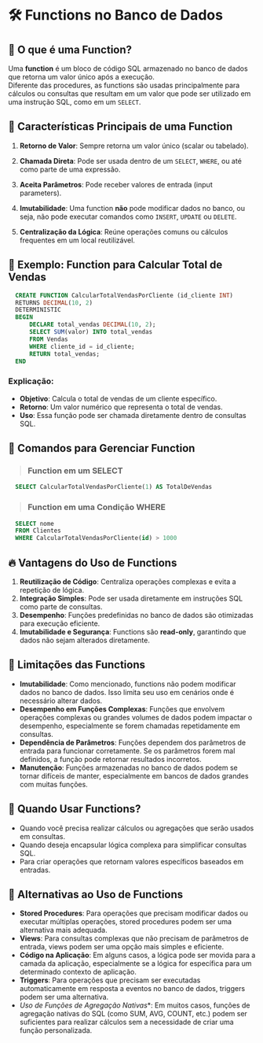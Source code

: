 # 🛠️ Functions no Banco de Dados

## 📖 O que é uma Function?
Uma **function** é um bloco de código SQL armazenado no banco de dados que retorna um valor único após a execução.  
Diferente das procedures, as functions são usadas principalmente para cálculos ou consultas que resultam em um valor que pode ser utilizado em uma instrução SQL, como em um `SELECT`.

## 🎯 Características Principais de uma Function

1. **Retorno de Valor**: Sempre retorna um valor único (scalar ou tabelado).

2. **Chamada Direta**: Pode ser usada dentro de um `SELECT`, `WHERE`, ou até como parte de uma expressão.

3. **Aceita Parâmetros**: Pode receber valores de entrada (input parameters).

4. **Imutabilidade**: Uma function **não** pode modificar dados no banco, ou seja, não pode executar comandos como `INSERT`, `UPDATE` ou `DELETE`.

5. **Centralização da Lógica**: Reúne operações comuns ou cálculos frequentes em um local reutilizável.

## 📝 Exemplo: Function para Calcular Total de Vendas
  ```sql
    CREATE FUNCTION CalcularTotalVendasPorCliente (id_cliente INT)  
    RETURNS DECIMAL(10, 2)  
    DETERMINISTIC  
    BEGIN  
        DECLARE total_vendas DECIMAL(10, 2);  
        SELECT SUM(valor) INTO total_vendas  
        FROM Vendas  
        WHERE cliente_id = id_cliente;  
        RETURN total_vendas;  
    END  
  ```
### Explicação:
- **Objetivo**: Calcula o total de vendas de um cliente específico.  
- **Retorno**: Um valor numérico que representa o total de vendas.  
- **Uso**: Essa função pode ser chamada diretamente dentro de consultas SQL.  

## 🚀 Comandos para Gerenciar Function
> ### Function em um SELECT
  ```sql
    SELECT CalcularTotalVendasPorCliente(1) AS TotalDeVendas  
  ```
> ### Function em uma Condição WHERE
  ```sql
    SELECT nome  
    FROM Clientes  
    WHERE CalcularTotalVendasPorCliente(id) > 1000
  ```

## 🔥 Vantagens do Uso de Functions
1. **Reutilização de Código**: Centraliza operações complexas e evita a repetição de lógica.
2. **Integração Simples**: Pode ser usada diretamente em instruções SQL como parte de consultas.
3. **Desempenho**: Funções predefinidas no banco de dados são otimizadas para execução eficiente.
4. **Imutabilidade e Segurança**: Functions são **read-only**, garantindo que dados não sejam alterados diretamente.

## 🚫 Limitações das Functions
- **Imutabilidade**: Como mencionado, functions não podem modificar dados no banco de dados. Isso limita seu uso em cenários onde é necessário alterar dados.
- **Desempenho em Funções Complexas**: Funções que envolvem operações complexas ou grandes volumes de dados podem impactar o desempenho, especialmente se forem chamadas repetidamente em consultas.
- **Dependência de Parâmetros**: Funções dependem dos parâmetros de entrada para funcionar corretamente. Se os parâmetros forem mal definidos, a função pode retornar resultados incorretos.
- **Manutenção**: Funções armazenadas no banco de dados podem se tornar difíceis de manter, especialmente em bancos de dados grandes com muitas funções.


## 📌 Quando Usar Functions?
- Quando você precisa realizar cálculos ou agregações que serão usados em consultas.  
- Quando deseja encapsular lógica complexa para simplificar consultas SQL.  
- Para criar operações que retornam valores específicos baseados em entradas.


## 🔄 Alternativas ao Uso de Functions
- **Stored Procedures**: Para operações que precisam modificar dados ou executar múltiplas operações, stored procedures podem ser uma alternativa mais adequada.
- **Views**: Para consultas complexas que não precisam de parâmetros de entrada, views podem ser uma opção mais simples e eficiente.
- **Código na Aplicação**: Em alguns casos, a lógica pode ser movida para a camada da aplicação, especialmente se a lógica for específica para um determinado contexto de aplicação.
- **Triggers**: Para operações que precisam ser executadas automaticamente em resposta a eventos no banco de dados, triggers podem ser uma alternativa.
- *Uso de Funções de Agregação Nativas**: Em muitos casos, funções de agregação nativas do SQL (como SUM, AVG, COUNT, etc.) podem ser suficientes para realizar cálculos sem a necessidade de criar uma função personalizada.

